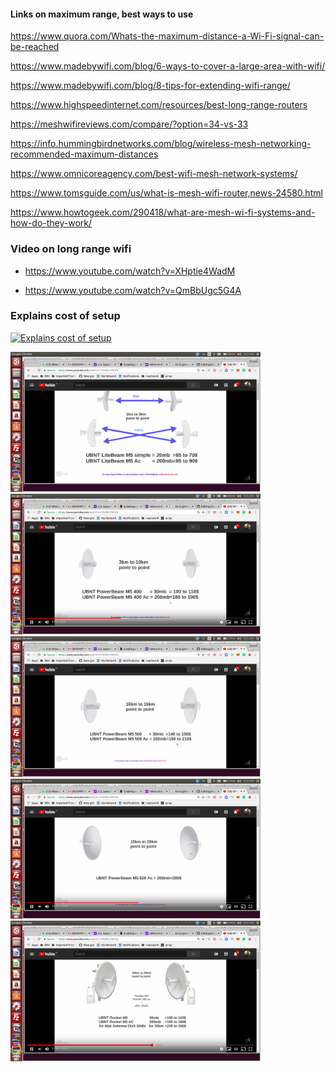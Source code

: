 #### Links on maximum range, best ways to use

https://www.quora.com/Whats-the-maximum-distance-a-Wi-Fi-signal-can-be-reached

https://www.madebywifi.com/blog/6-ways-to-cover-a-large-area-with-wifi/

https://www.madebywifi.com/blog/8-tips-for-extending-wifi-range/

https://www.highspeedinternet.com/resources/best-long-range-routers

https://meshwifireviews.com/compare/?option=34-vs-33

https://info.hummingbirdnetworks.com/blog/wireless-mesh-networking-recommended-maximum-distances

https://www.omnicoreagency.com/best-wifi-mesh-network-systems/

https://www.tomsguide.com/us/what-is-mesh-wifi-router,news-24580.html

https://www.howtogeek.com/290418/what-are-mesh-wi-fi-systems-and-how-do-they-work/

### Video on long range wifi

- https://www.youtube.com/watch?v=XHptie4WadM

- https://www.youtube.com/watch?v=QmBbUgc5G4A

### Explains cost of setup

[![Explains cost of setup ](https://img.youtube.com/vi/P0MSbJYRHU8/0.jpg)](https://www.youtube.com/watch?v=P0MSbJYRHU8 "Explains cost ")

<img src="images/one.png" alt="Cost text" width="400">
<img src="images/two.png" alt="Cost text" width="400">
<img src="images/three.png" alt="Cost text" width="400">
<img src="images/four.png" alt="Cost text" width="400">
<img src="images/five.png" alt="Cost text" width="400">






